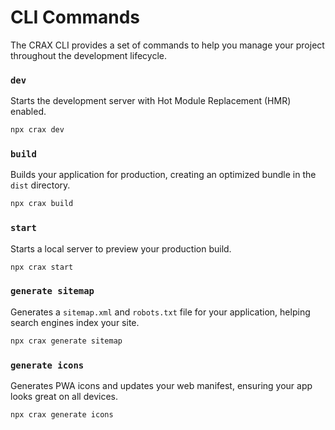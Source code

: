 # CLI Commands

The CRAX CLI provides a set of commands to help you manage your project throughout the development lifecycle.

### `dev`

Starts the development server with Hot Module Replacement (HMR) enabled.

```bash
npx crax dev
```

### `build`

Builds your application for production, creating an optimized bundle in the `dist` directory.

```bash
npx crax build
```

### `start`

Starts a local server to preview your production build.

```bash
npx crax start
```

### `generate sitemap`

Generates a `sitemap.xml` and `robots.txt` file for your application, helping search engines index your site.

```bash
npx crax generate sitemap
```

### `generate icons`

Generates PWA icons and updates your web manifest, ensuring your app looks great on all devices.

```bash
npx crax generate icons
```
